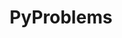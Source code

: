 ---
type: side_project
title: PyProblems
period: 2022
location: Imperial College London
excerpt: A series of scientific coding exercises on General Relativity.

image: /assets/images/spinning_earth.gif
alt: A spinning image of the earth but distorted as if it were a black hole.

layout: post
read_more: true
redirect_to: /blog/rendering_general_relativity
---